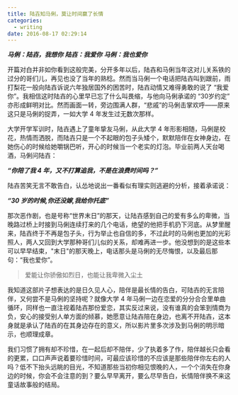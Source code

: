 ```yaml
---
title: 陆壵知马俐，莫让时间赢了长情
categories:
  - writing
date: 2016-08-17 02:29:14
---
```

  

_**马俐：陆壵，我想你**_
_**陆壵：我爱你**_
_**马俐：我也爱你**_

开篇对白并非如你看到这般完美，分开多年以后，陆壵和马俐当年这对儿关系铁的过分的哥们儿，再见也没了当年的熟稔。然而当马俐一个电话把陆壵叫到跟前，雨打梨花一般向陆壵诉说六年独居国外的困苦时，陆壵动情又难得勇敢的说了 “我爱你”。我相信这时陆壵的心里早已忘了什么叫畏缩，与他向马俐承诺的 “30岁约定” 亦形成鲜明对比。然而画面一转，旁边围满人群，“悲戚”的马俐击掌欢呼——原来这只是马俐的捉弄，一如大学 4 年发生过无数次那样。

大学开学军训时，陆壵遇上了童年挚友马俐，从此大学 4 年形影相随，马俐是校花，热情而洒脱，而陆壵只是一个不起眼的包子头矮个，默默陪伴在女神身边，在她伤心的时候给她嚼锅巴听，开心的时候当一个老实的灯泡。毕业前两人天台喝酒，马俐问陆壵：

_**“你陪了我 4 年，又不打算追我，不是在浪费时间吗？”**_

陆壵苦笑无言不敢告白，认怂地说出一番看似有理实则逃避的分析，接着承诺说：

_**“30 岁的时候,你还没嫁,我给你托底”**_

<!-- more -->

那次恶作剧，也是号称“世界末日”的那天，让陆壵感到自己的爱有多么的卑微，当晚路过桥上时接到马俐连续打来的几个电话，绝望的他把手机扔下河底。从梦里醒来，陆壵终于不再是包子头，行为举止也自信的多，不过此时的马俐也更加的光彩照人，两人又回到大学那种哥们儿似的关系，却难再进一步。他没想到的是这些本可以早早结束，"末日"的那天晚上，电话那头是马俐的无尽悔恨，以及最后那句：“我也爱你”。
  
  
  
  
> 爱能让你骄傲如烈日，也能让我卑微入尘土

我知道这部片子想表达的是日久见人心，陪伴是最长情的告白，可陆壵的无言陪伴，又何尝不是马俐的坚持呢？就像大学 4 年马俐一边在恋爱的分分合合里单曲循环，同样也一直注视着陆壵那份爱恋，其实反过来说，没有谁真的会笨到情商为负，安心的接受别人单方面的倾慕，她愿意让陆壵陪在身边，也离不开陆壵，这本身就是承认了陆壵的在其身边存在的意义，所以影片里多次涉及到马俐的明示暗示，也顺理成章。

我们习惯了拥有却不珍惜，在一起后却不陪伴，少了执着多了作，陪伴越长只会看的更累，口口声声说着要珍惜时间，可最应该珍惜的不应该是那些陪伴你左右的人吗？低不下抬头远眺的目光，不知道那些当初你相见恨晚的人，一个个消失在你身边的时候，你会不会注意的到？要么早早离开，要么尽早告白，长情陪伴换不来这童话故事般的结局。